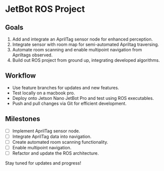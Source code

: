# JetBot ROS Project

## Goals
1. Add and integrate an AprilTag sensor node for enhanced perception.
2. Integrate sensor with room map for semi-automated Apriltag traversing.
3. Automate room scanning and enable multipoint navigation from Apriltags observed.
4. Build out ROS project from ground up, integrating developed algorithms.

## Workflow
- Use feature branches for updates and new features.
- Test locally on a macbook pro.
- Deploy onto Jetson Nano JetBot Pro and test using ROS executables.
- Push and pull changes via Git for efficient development.

## Milestones
- [ ] Implement AprilTag sensor node.
- [ ] Integrate AprilTag data into navigation.
- [ ] Create automated room scanning functionality.
- [ ] Enable multipoint navigation.
- [ ] Refactor and update the ROS architecture.

Stay tuned for updates and progress!
